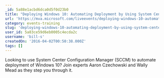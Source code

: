 ```yaml
---
_id: 5a88e1acbd6dca0d5f0d23b0
title: "Deploying Windows 10: Automating Deployment by Using System Center Configuration Manager"
url: 'https://mva.microsoft.com/liveevents/deploying-windows-10-automating-deployment-by-using-system-center-configuration-manager'
category: events-training
slug: 'deploying-windows-10-automating-deployment-by-using-system-center-configuration-manager'
user_id: 5a83ce59d6eb0005c4ecda2c
username: 'bill-s'
createdOn: '2016-04-02T00:50:38.000Z'
tags: []
---
```


Looking to use System Center Configuration Manager (SCCM) to automate deployment of Windows 10? Join experts Aaron Czechowski and Wally Mead as they step you through it. 
